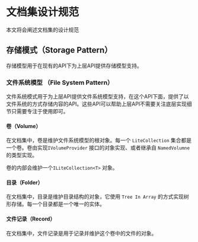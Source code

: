 # 文档集设计规范

本文将会阐述文档集的设计规范

## 存储模式（Storage Pattern）

存储模型用于在现有的API下为上层API提供存储模型支持。

### 文件系统模型 （File System Pattern）

文件系统模式用于为上层API提供文件系统模型支持，在这个API下面，提供了以文件系统的方式存储内容的API。这些API可以帮助上层API不需要关注底层实现细节只需要专注于使用即可。

#### 卷（Volume）

在文档集中，卷是维护文件系统模型的根对象。每一个 `LiteCollection` 集合都是一个卷。卷由实现`IVolumeProvider` 接口的对象实现、或者继承自 `NamedVolumne` 的类型实现。

卷的内部会维护一个`ILiteCollection<T>` 对象。

#### 目录（Folder）

在文档集中，目录是维护目录结构的对象，它使用 ` Tree In Array ` 的方式实现树形存储。每一个目录都是一个唯一的实体。

#### 文件记录（Record）

在文档集中，文件记录是用于记录并维护这个卷中的文件的对象。

###